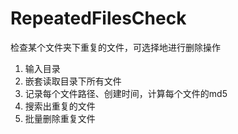 # RepeatedFilesCheck
检查某个文件夹下重复的文件，可选择地进行删除操作

1. 输入目录
2. 嵌套读取目录下所有文件
3. 记录每个文件路径、创建时间，计算每个文件的md5
4. 搜索出重复的文件
5. 批量删除重复文件

